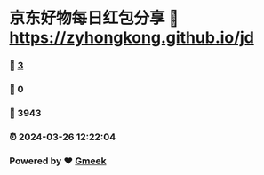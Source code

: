 # 京东好物每日红包分享 :link: https://zyhongkong.github.io/jd 
### :page_facing_up: [3](https://zyhongkong.github.io/jd/tag.html) 
### :speech_balloon: 0 
### :hibiscus: 3943 
### :alarm_clock: 2024-03-26 12:22:04 
### Powered by :heart: [Gmeek](https://github.com/Meekdai/Gmeek)
